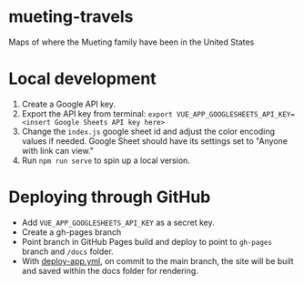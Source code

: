 # mueting-travels
 Maps of where the Mueting family have been in the United States

# Local development
1. Create a Google API key.
2. Export the API key from terminal:
  `export VUE_APP_GOOGLESHEETS_API_KEY=<insert Google Sheets API key here>`
3. Change the `index.js` google sheet id and adjust the color encoding values if needed. Google Sheet should have its settings set to "Anyone with link can view."
4. Run `npm run serve` to spin up a local version.


# Deploying through GitHub
* Add `VUE_APP_GOOGLESHEETS_API_KEY` as a secret key.
* Create a gh-pages branch
* Point branch in GitHub Pages build and deploy to point to `gh-pages` branch and `/docs` folder.
* With [deploy-app.yml](https://github.com/flaneuse/mueting-travels/blob/main/.github/workflows/deploy-app.yml), on commit to the main branch, the site will be built and saved within the docs folder for rendering.
